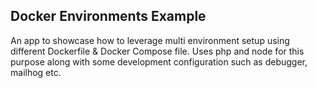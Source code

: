 ## Docker Environments Example

An app to showcase how to leverage multi environment setup using different Dockerfile & Docker Compose file. Uses php and node for this purpose along with some development configuration such as debugger, mailhog etc.